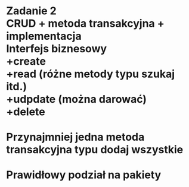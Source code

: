 <h1>Zadanie 2</h>
<br>
CRUD + metoda transakcyjna + implementacja<br>
Interfejs biznesowy<br>
+create<br>
+read (różne metody typu szukaj itd.)<br>
+udpdate (można darować)<br>
+delete<br>
<br>
Przynajmniej jedna metoda transakcyjna typu dodaj wszystkie<br>
<br>
Prawidłowy podział na pakiety<br>

